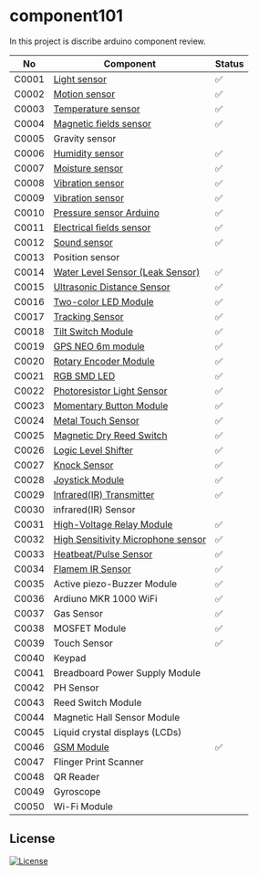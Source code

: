 # component101

In this project is discribe arduino component review.

| No    | Component                                                              | Status |
| ----- | ---------------------------------------------------------------------- | ------ |
| C0001 | [Light sensor](/LightSensor)                                           | ✅     |
| C0002 | [Motion sensor](/MotionSensor)                                         | ✅     |
| C0003 | [Temperature sensor](/TemperatureSensor)                               | ✅     |
| C0004 | [Magnetic fields sensor](/MagneticFeildSensor)                         | ✅     |
| C0005 | Gravity sensor                                                         |
| C0006 | [Humidity sensor](/MagneticFeildSensor)                                | ✅     |
| C0007 | [Moisture sensor](/MoistureSensor)                                     | ✅     |
| C0008 | [Vibration sensor](/VibrationSensor)                                   | ✅     |
| C0009 | [Vibration sensor](/VibrationSensorArduino)                            | ✅     |
| C0010 | [Pressure sensor Arduino](/PressureSensor)                             | ✅     |
| C0011 | [Electrical fields sensor](/ElectromagneticFieldSensor)                | ✅     |
| C0012 | [Sound sensor](/SoundSensor)                                           | ✅     |
| C0013 | Position sensor                                                        |
| C0014 | [Water Level Sensor (Leak Sensor)](/WaterLevelSensor)                  | ✅     |
| C0015 | [Ultrasonic Distance Sensor](/UltrasonicDistanceSensor)                | ✅     |
| C0016 | [Two-color LED Module](/TwoColorLEDModule)                             | ✅     |
| C0017 | [Tracking Sensor](/TrackingSensor)                                     | ✅     |
| C0018 | [Tilt Switch Module](/TiltSensor)                                      | ✅     |
| C0019 | [GPS NEO 6m module](/GPSNEO6mModule)                                   | ✅     |
| C0020 | [Rotary Encoder Module](/RotaryEncoderModule)                          | ✅     |
| C0021 | [RGB SMD LED](/RGBSMDModule)                                           | ✅     |
| C0022 | [Photoresistor Light Sensor](/PhotoresistorSensorLightSensor)          | ✅     |
| C0023 | [Momentary Button Module](/MomentryButtonModule)                       | ✅     |
| C0024 | [Metal Touch Sensor](/MetalTouchSensor)                                | ✅     |
| C0025 | [Magnetic Dry Reed Switch](/MagneticReedSwitchModule)                  | ✅     |
| C0026 | [Logic Level Shifter](/LogicLevelShifter)                              | ✅     |
| C0027 | [Knock Sensor](/KnockSensor)                                           | ✅     |
| C0028 | [Joystick Module](/JoystickModule)                                     | ✅     |
| C0029 | [Infrared(IR) Transmitter](/InfraredTransmitter)                       | ✅     |
| C0030 | infrared(IR) Sensor                                                    |
| C0031 | [High-Voltage Relay Module](/HighVoltageRelayModule)                   | ✅     |
| C0032 | [High Sensitivity Microphone sensor](/HighSensitivityMicrophoneSensor) | ✅     |
| C0033 | [Heatbeat/Pulse Sensor](/PulseSensor)                                  | ✅     |
| C0034 | [Flamem IR Sensor](/FlameIRSensor)                                     | ✅     |
| C0035 | Active piezo-Buzzer Module                                             | ✅     |
| C0036 | Ardiuno MKR 1000 WiFi                                                  | ✅     |
| C0037 | Gas Sensor                                                             | ✅     |
| C0038 | MOSFET Module                                                          | ✅  
| C0039 | Touch Sensor                                                           |✅  
| C0040 | Keypad                                                                 |
| C0041 | Breadboard Power Supply Module                                         |
| C0042 | PH Sensor                                        |
| C0043 | Reed Switch Module                                                     |
| C0044 | Magnetic Hall Sensor Module                                            |
| C0045 | Liquid crystal displays (LCDs)                                         |
| C0046 | [GSM Module](/GSMmodule)                                               | ✅     |
| C0047 | Flinger Print Scanner                                                  |
| C0048 | QR Reader                                                              |
| C0049 | Gyroscope                                                              |
| C0050 | Wi-Fi Module                                                           |

## License

[![License](https://img.shields.io/badge/License-Apache_2.0-blue.svg)](https://opensource.org/licenses/Apache-2.0)
